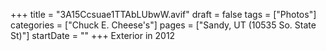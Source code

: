 +++
title = "3A15Ccsuae1TTAbLUbwW.avif"
draft = false
tags = ["Photos"]
categories = ["Chuck E. Cheese's"]
pages = ["Sandy, UT (10535 So. State St)"]
startDate = ""
+++
Exterior in 2012
